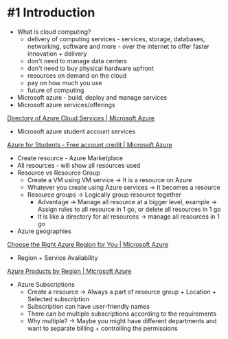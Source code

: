# #1 Introduction

- What is cloud computing?
    - delivery of computing services - services, storage, databases, networking, software and more - over the internet to offer faster innovation + delivery
    - don't need to manage data centers
    - don't need to buy physical hardware upfront
    - resources on demand on the cloud
    - pay on how much you use
    - future of computing
- Microsoft azure - build, deploy and manage services
- Microsoft azure services/offerings

[Directory of Azure Cloud Services | Microsoft Azure](https://azure.microsoft.com/en-au/services/)

- Microsoft azure student account services

[Azure for Students - Free account credit | Microsoft Azure](https://azure.microsoft.com/en-au/free/students/)

- Create resource - Azure Marketplace
- All resources - will show all resources used
- Resource vs Resource Group
    - Create a VM using VM service → It is a resource on Azure
    - Whatever you create using Azure services → It becomes a resource
    - Resource groups → Logically group resource together
        - Advantage → Manage all resource at a bigger level, example → Assign rules to all resource in 1 go, or delete all resources in 1 go
        - It is like a directory for all resources → manage all resources in 1 go
- Azure geographies

[Choose the Right Azure Region for You | Microsoft Azure](https://azure.microsoft.com/en-us/global-infrastructure/geographies/)

- Region + Service Availability

[Azure Products by Region | Microsoft Azure](https://azure.microsoft.com/en-us/global-infrastructure/services/?products=all)

- Azure Subscriptions
    - Create a resource → Always a part of resource group + Location + Selected subscription
    - Subscription can have user-friendly names
    - There can be multiple subscriptions according to the requirements
    - Why multiple? → Maybe you might have different departments and want to separate billing  + controlling the permissions